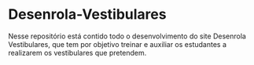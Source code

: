 # Desenrola-Vestibulares
Nesse repositório está contido todo o desenvolvimento do site Desenrola Vestibulares, que tem por objetivo treinar e auxiliar os estudantes a realizarem os vestibulares que pretendem.
